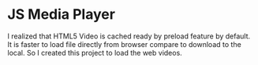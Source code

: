 # JS Media Player
I realized that HTML5 Video is cached ready by preload feature by default. 
      It is faster to load file directly from browser compare to download to the local. So I created 
      this project to load the web videos.
